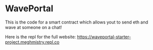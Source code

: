 # WavePortal

This is the code for a smart contract which allows yout to send eth and wave at someone on a chat! 

Here is the repl for the full website: https://waveportal-starter-project.meghmistry.repl.co
